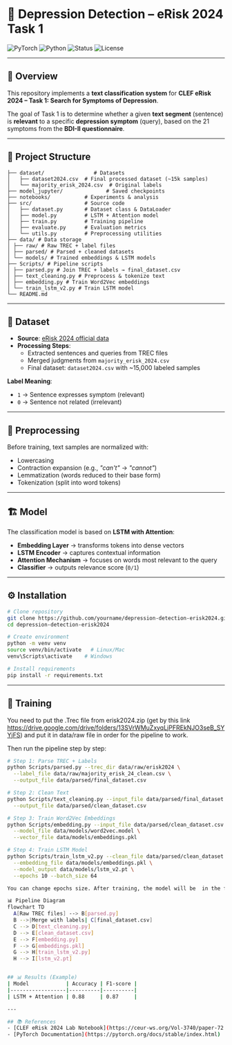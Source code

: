 # 🧠 Depression Detection – eRisk 2024 Task 1

![PyTorch](https://img.shields.io/badge/PyTorch-EE4C2C?logo=pytorch&logoColor=white)
![Python](https://img.shields.io/badge/Python-3.10-blue?logo=python)
![Status](https://img.shields.io/badge/status-active-success)
![License](https://img.shields.io/badge/license-MIT-green)

---

## 📌 Overview
This repository implements a **text classification system** for **CLEF eRisk 2024 – Task 1: Search for Symptoms of Depression**.  

The goal of Task 1 is to determine whether a given **text segment** (sentence) is **relevant** to a specific **depression symptom** (query), based on the 21 symptoms from the **BDI-II questionnaire**.

---

## 📂 Project Structure
```
├── dataset/                # Datasets
│   ├── dataset2024.csv  # Final processed dataset (~15k samples)
│   └── majority_erisk_2024.csv  # Original labels
├── model_jupyter/              # Saved checkpoints
├── notebooks/           # Experiments & analysis
├── src/                 # Source code
│   ├── dataset.py       # Dataset class & DataLoader
│   ├── model.py         # LSTM + Attention model
│   ├── train.py         # Training pipeline
│   ├── evaluate.py      # Evaluation metrics
│   └── utils.py         # Preprocessing utilities
├── data/ # Data storage
│ ├── raw/ # Raw TREC + label files
│ ├── parsed/ # Parsed + cleaned datasets
│ └── models/ # Trained embeddings & LSTM models
├── Scripts/ # Pipeline scripts
│ ├── parsed.py # Join TREC + labels → final_dataset.csv
│ ├── text_cleaning.py # Preprocess & tokenize text
│ ├── embedding.py # Train Word2Vec embeddings
│ └── train_lstm_v2.py # Train LSTM model
└── README.md
```

---

## 📂 Dataset
- **Source**: [eRisk 2024 official data](https://drive.google.com/drive/folders/13SVrWMuZxyqLjPFREkNJO3seB_SYYjFS)  
- **Processing Steps**:
  - Extracted sentences and queries from TREC files  
  - Merged judgments from `majority_erisk_2024.csv`  
  - Final dataset: `dataset2024.csv` with ~15,000 labeled samples  

**Label Meaning**:  
- `1` → Sentence expresses symptom (relevant)  
- `0` → Sentence not related (irrelevant)  

---

## 🧹 Preprocessing
Before training, text samples are normalized with:
- Lowercasing 
- Contraction expansion (e.g., *"can't"* → *"cannot"*)  
- Lemmatization (words reduced to their base form)  
- Tokenization (split into word tokens)  

---

## 🏗️ Model
The classification model is based on **LSTM with Attention**:

- **Embedding Layer** → transforms tokens into dense vectors  
- **LSTM Encoder** → captures contextual information  
- **Attention Mechanism** → focuses on words most relevant to the query  
- **Classifier** → outputs relevance score (`0/1`)  

---

## ⚙️ Installation
```bash
# Clone repository
git clone https://github.com/yourname/depression-detection-erisk2024.git
cd depression-detection-erisk2024

# Create environment
python -m venv venv
source venv/bin/activate   # Linux/Mac
venv\Scripts\activate    # Windows

# Install requirements
pip install -r requirements.txt
```

---

## 🚀 Training 

You need to put the .Trec file from erisk2024.zip (get by this link https://drive.google.com/drive/folders/13SVrWMuZxyqLjPFREkNJO3seB_SYYjFS) and put it in data/raw file in order for the pipeline to work. 

Then run the pipeline step by step:

```bash
# Step 1: Parse TREC + Labels
python Scripts/parsed.py --trec_dir data/raw/erisk2024 \
  --label_file data/raw/majority_erisk_24_clean.csv \
  --output_file data/parsed/final_dataset.csv

# Step 2: Clean Text
python Scripts/text_cleaning.py --input_file data/parsed/final_dataset.csv \
  --output_file data/parsed/clean_dataset.csv

# Step 3: Train Word2Vec Embeddings
python Scripts/embedding.py --input_file data/parsed/clean_dataset.csv \
  --model_file data/models/word2vec.model \
  --vector_file data/models/embeddings.pkl

# Step 4: Train LSTM Model
python Scripts/train_lstm_v2.py --clean_file data/parsed/clean_dataset.csv \
  --embedding_file data/models/embeddings.pkl \
  --model_output data/models/lstm_v2.pt \
  --epochs 10 --batch_size 64

You can change epochs size. After training, the model will be  in the file data/models.

📊 Pipeline Diagram
flowchart TD
  A[Raw TREC files] --> B[parsed.py]
  B -->|Merge with labels| C[final_dataset.csv]
  C --> D[text_cleaning.py]
  D --> E[clean_dataset.csv]
  E --> F[embedding.py]
  F --> G[embeddings.pkl]
  G --> H[train_lstm_v2.py]
  H --> I[lstm_v2.pt]


## 📊 Results (Example)
| Model            | Accuracy | F1-score |
|------------------|----------|----------|
| LSTM + Attention | 0.88     | 0.87     |

---

## 📚 References
- [CLEF eRisk 2024 Lab Notebook](https://ceur-ws.org/Vol-3740/paper-72.pdf)  
- [PyTorch Documentation](https://pytorch.org/docs/stable/index.html)  


